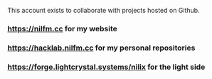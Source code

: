 This account exists to collaborate with projects hosted on Github.

### https://nilfm.cc for my website
### https://hacklab.nilfm.cc for my personal repositories
### https://forge.lightcrystal.systems/nilix for the light side
